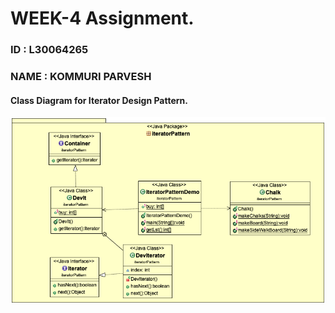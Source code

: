 # WEEK-4 Assignment. 
### ID : L30064265
### NAME : KOMMURI PARVESH


#### Class Diagram for Iterator Design Pattern.
<img src="https://github.com/kommuriparvesh/Week-4/blob/main/clsdia.png">
